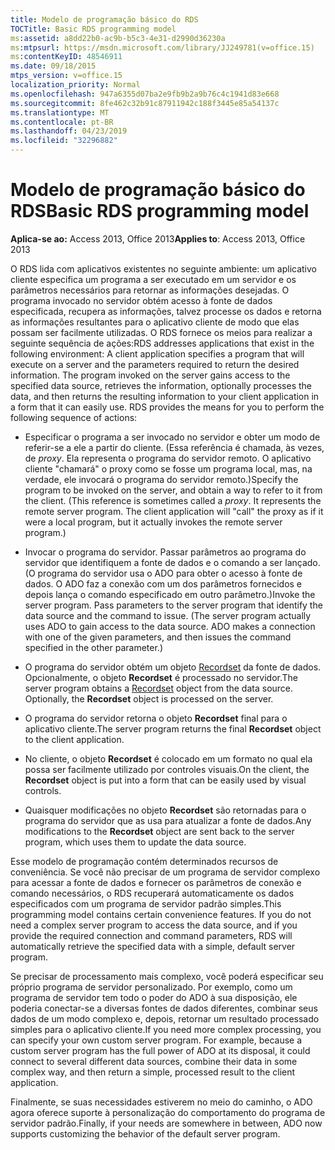 ```yaml
---
title: Modelo de programação básico do RDS
TOCTitle: Basic RDS programming model
ms:assetid: a8dd22b0-ac9b-b5c3-4e31-d2990d36230a
ms:mtpsurl: https://msdn.microsoft.com/library/JJ249781(v=office.15)
ms:contentKeyID: 48546911
ms.date: 09/18/2015
mtps_version: v=office.15
localization_priority: Normal
ms.openlocfilehash: 947a6355d07ba2e9fb9b2a9b76c4c1941d83e668
ms.sourcegitcommit: 8fe462c32b91c87911942c188f3445e85a54137c
ms.translationtype: MT
ms.contentlocale: pt-BR
ms.lasthandoff: 04/23/2019
ms.locfileid: "32296882"
---
```

# <a name="basic-rds-programming-model"></a><span data-ttu-id="9fa31-102">Modelo de programação básico do RDS</span><span class="sxs-lookup"><span data-stu-id="9fa31-102">Basic RDS programming model</span></span>

<span data-ttu-id="9fa31-103">**Aplica-se ao:** Access 2013, Office 2013</span><span class="sxs-lookup"><span data-stu-id="9fa31-103">**Applies to**: Access 2013, Office 2013</span></span>

<span data-ttu-id="9fa31-p101">O RDS lida com aplicativos existentes no seguinte ambiente: um aplicativo cliente especifica um programa a ser executado em um servidor e os parâmetros necessários para retornar as informações desejadas. O programa invocado no servidor obtém acesso à fonte de dados especificada, recupera as informações, talvez processe os dados e retorna as informações resultantes para o aplicativo cliente de modo que elas possam ser facilmente utilizadas. O RDS fornece os meios para realizar a seguinte sequência de ações:</span><span class="sxs-lookup"><span data-stu-id="9fa31-p101">RDS addresses applications that exist in the following environment: A client application specifies a program that will execute on a server and the parameters required to return the desired information. The program invoked on the server gains access to the specified data source, retrieves the information, optionally processes the data, and then returns the resulting information to your client application in a form that it can easily use. RDS provides the means for you to perform the following sequence of actions:</span></span>

- <span data-ttu-id="9fa31-p102">Especificar o programa a ser invocado no servidor e obter um modo de referir-se a ele a partir do cliente. (Essa referência é chamada, às vezes, de  *proxy*. Ela representa o programa do servidor remoto. O aplicativo cliente "chamará" o proxy como se fosse um programa local, mas, na verdade, ele invocará o programa do servidor remoto.)</span><span class="sxs-lookup"><span data-stu-id="9fa31-p102">Specify the program to be invoked on the server, and obtain a way to refer to it from the client. (This reference is sometimes called a *proxy*. It represents the remote server program. The client application will "call" the proxy as if it were a local program, but it actually invokes the remote server program.)</span></span>

- <span data-ttu-id="9fa31-p103">Invocar o programa do servidor. Passar parâmetros ao programa do servidor que identifiquem a fonte de dados e o comando a ser lançado. (O programa do servidor usa o ADO para obter o acesso à fonte de dados. O ADO faz a conexão com um dos parâmetros fornecidos e depois lança o comando especificado em outro parâmetro.)</span><span class="sxs-lookup"><span data-stu-id="9fa31-p103">Invoke the server program. Pass parameters to the server program that identify the data source and the command to issue. (The server program actually uses ADO to gain access to the data source. ADO makes a connection with one of the given parameters, and then issues the command specified in the other parameter.)</span></span>

- <span data-ttu-id="9fa31-p104">O programa do servidor obtém um objeto [Recordset](recordset-object-ado.md) da fonte de dados. Opcionalmente, o objeto **Recordset** é processado no servidor.</span><span class="sxs-lookup"><span data-stu-id="9fa31-p104">The server program obtains a [Recordset](recordset-object-ado.md) object from the data source. Optionally, the **Recordset** object is processed on the server.</span></span>

- <span data-ttu-id="9fa31-117">O programa do servidor retorna o objeto **Recordset** final para o aplicativo cliente.</span><span class="sxs-lookup"><span data-stu-id="9fa31-117">The server program returns the final **Recordset** object to the client application.</span></span>

- <span data-ttu-id="9fa31-118">No cliente, o objeto **Recordset** é colocado em um formato no qual ela possa ser facilmente utilizado por controles visuais.</span><span class="sxs-lookup"><span data-stu-id="9fa31-118">On the client, the **Recordset** object is put into a form that can be easily used by visual controls.</span></span>

- <span data-ttu-id="9fa31-119">Quaisquer modificações no objeto **Recordset** são retornadas para o programa do servidor que as usa para atualizar a fonte de dados.</span><span class="sxs-lookup"><span data-stu-id="9fa31-119">Any modifications to the **Recordset** object are sent back to the server program, which uses them to update the data source.</span></span>

<span data-ttu-id="9fa31-p105">Esse modelo de programação contém determinados recursos de conveniência. Se você não precisar de um programa de servidor complexo para acessar a fonte de dados e fornecer os parâmetros de conexão e comando necessários, o RDS recuperará automaticamente os dados especificados com um programa de servidor padrão simples.</span><span class="sxs-lookup"><span data-stu-id="9fa31-p105">This programming model contains certain convenience features. If you do not need a complex server program to access the data source, and if you provide the required connection and command parameters, RDS will automatically retrieve the specified data with a simple, default server program.</span></span>

<span data-ttu-id="9fa31-p106">Se precisar de processamento mais complexo, você poderá especificar seu próprio programa de servidor personalizado. Por exemplo, como um programa de servidor tem todo o poder do ADO à sua disposição, ele poderia conectar-se a diversas fontes de dados diferentes, combinar seus dados de um modo complexo e, depois, retornar um resultado processado simples para o aplicativo cliente.</span><span class="sxs-lookup"><span data-stu-id="9fa31-p106">If you need more complex processing, you can specify your own custom server program. For example, because a custom server program has the full power of ADO at its disposal, it could connect to several different data sources, combine their data in some complex way, and then return a simple, processed result to the client application.</span></span>

<span data-ttu-id="9fa31-124">Finalmente, se suas necessidades estiverem no meio do caminho, o ADO agora oferece suporte à personalização do comportamento do programa de servidor padrão.</span><span class="sxs-lookup"><span data-stu-id="9fa31-124">Finally, if your needs are somewhere in between, ADO now supports customizing the behavior of the default server program.</span></span>

